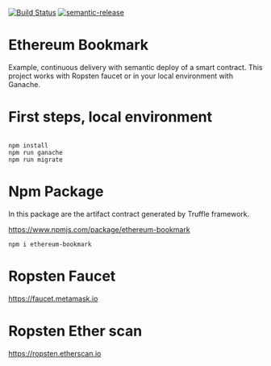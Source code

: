[![Build Status](https://travis-ci.org/wzalazar/ethereum-bookmark.svg?branch=master)](https://travis-ci.org/wzalazar/ethereum-bookmark) [![semantic-release](https://img.shields.io/badge/%20%20%F0%9F%93%A6%F0%9F%9A%80-semantic--release-e10079.svg)](https://github.com/semantic-release/semantic-release)


# Ethereum Bookmark

Example, continuous delivery with semantic deploy of a smart contract. This project works with Ropsten faucet or in your local environment with Ganache.

# First steps, local environment

```

npm install
npm run ganache
npm run migrate

```

# Npm Package

In this package are the artifact contract generated by Truffle framework.

https://www.npmjs.com/package/ethereum-bookmark

```
npm i ethereum-bookmark

```

# Ropsten Faucet

https://faucet.metamask.io

# Ropsten Ether scan

https://ropsten.etherscan.io